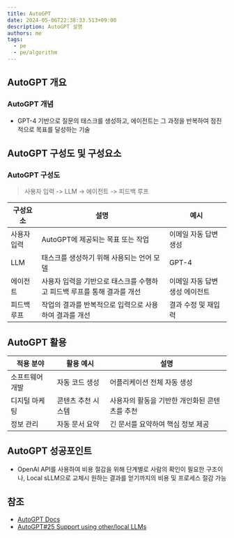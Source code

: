 ```yaml
---
title: AutoGPT
date: 2024-05-06T22:38:33.513+09:00
description: AutoGPT 설명
authors: me
tags:
  - pe
  - pe/algorithm
---
```


## AutoGPT 개요

### AutoGPT 개념

- GPT-4 기반으로 질문의 태스크를 생성하고, 에이전트는 그 과정을 반복하여 점진적으로 목표를 달성하는 기술

## AutoGPT 구성도 및 구성요소

### AutoGPT 구성도

> 사용자 입력 -> LLM -> 에이전트 -> 피드백 루프

| 구성요소    | 설명                                                                    | 예시                           |
| ----------- | ----------------------------------------------------------------------- | ------------------------------ |
| 사용자 입력 | AutoGPT에 제공되는 목표 또는 작업                                       | 이메일 자동 답변 생성          |
| LLM         | 태스크를 생성하기 위해 사용되는 언어 모델                               | GPT-4                          |
| 에이전트    | 사용자 입력을 기반으로 태스크를 수행하고 피드백 루프를 통해 결과를 개선 | 이메일 자동 답변 생성 에이전트 |
| 피드백 루프 | 작업의 결과를 반복적으로 입력으로 사용하여 결과를 개선                  | 결과 수정 및 재입력            |

## AutoGPT 활용

| 적용 분야       | 활용 예시          | 설명                                          |
| --------------- | ------------------ | --------------------------------------------- |
| 소프트웨어 개발 | 자동 코드 생성     | 어플리케이션 전체 자동 생성                   |
| 디지털 마케팅   | 콘텐츠 추천 시스템 | 사용자의 활동을 기반한 개인화된 콘텐츠를 추천 |
| 정보 관리       | 자동 문서 요약     | 긴 문서를 요약하여 핵심 정보 제공             |

## AutoGPT 성공포인트

- OpenAI API를 사용하여 비용 절감을 위해 단계별로 사람의 확인이 필요한 구조이나, Local sLLM으로 교체시 원하는 결과를 얻기까지의 비용 및 프로세스 절감 가능

## 참조

- [AutoGPT Docs](https://docs.agpt.co/autogpt/)
- [AutoGPT#25 Support using other/local LLMs](https://github.com/Significant-Gravitas/AutoGPT/issues/25)
